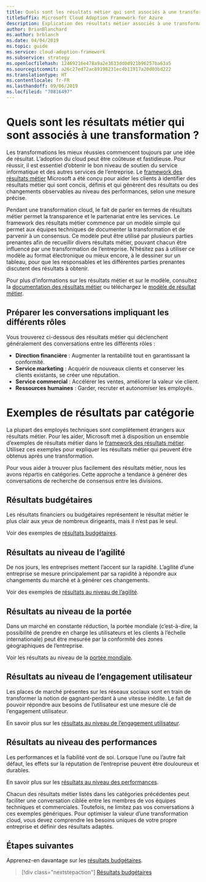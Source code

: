 ```yaml
---
title: Quels sont les résultats métier qui sont associés à une transformation ?
titleSuffix: Microsoft Cloud Adoption Framework for Azure
description: Explication des résultats métier associés à une transformation cloud.
author: BrianBlanchard
ms.author: brblanch
ms.date: 04/04/2019
ms.topic: guide
ms.service: cloud-adoption-framework
ms.subservice: strategy
ms.openlocfilehash: 12469216e478a9a2e3633dd0d921b96257ba63a5
ms.sourcegitcommit: a26c27ed72ac89198231ec4b11917a20d03bd222
ms.translationtype: HT
ms.contentlocale: fr-FR
ms.lasthandoff: 09/06/2019
ms.locfileid: "70816497"
---
```

<!-- markdownlint-disable -->

# <a name="what-business-outcomes-are-associated-with-transformation-journeys"></a>Quels sont les résultats métier qui sont associés à une transformation ?

Les transformations les mieux réussies commencent toujours par une idée de résultat. L’adoption du cloud peut être coûteuse et fastidieuse. Pour réussir, il est essentiel d’obtenir le bon niveau de soutien du service informatique et des autres services de l’entreprise. Le [framework des résultats métier](../index.md) Microsoft a été conçu pour aider les clients à identifier des résultats métier qui sont concis, définis et qui génèrent des résultats ou des changements observables au niveau des performances, selon une mesure précise.

Pendant une transformation cloud, le fait de parler en termes de résultats métier permet la transparence et le partenariat entre les services. Le framework des résultats métier commence par un modèle simple qui permet aux équipes techniques de documenter la transformation et de parvenir à un consensus. Ce modèle peut être utilisé par plusieurs parties prenantes afin de recueillir divers résultats métier, pouvant chacun être influencé par une transformation de l’entreprise. N’hésitez pas à utiliser ce modèle au format électronique ou mieux encore, à le dessiner sur un tableau, pour que les responsables et les différentes parties prenantes discutent des résultats à obtenir.

Pour plus d’informations sur les résultats métier et sur le modèle, consultez la [documentation des résultats métier](how-to-use-the-business-outcome-template.md) ou téléchargez le [modèle de résultat métier](https://archcenter.blob.core.windows.net/cdn/business-outcome-template.xlsx).

## <a name="prepare-for-conversations-with-different-personas"></a>Préparer les conversations impliquant les différents rôles

Vous trouverez ci-dessous des résultats métier qui déclenchent généralement des conversations entre les différents rôles :

- **Direction financière** : Augmenter la rentabilité tout en garantissant la conformité.
- **Service marketing** : Acquérir de nouveaux clients et conserver les clients existants, se créer une réputation.
- **Service commercial** : Accélérer les ventes, améliorer la valeur vie client.
- **Ressources humaines** : Garder, recruter et autonomiser les employés.

# <a name="sample-outcomes-by-category"></a>Exemples de résultats par catégorie

La plupart des employés techniques sont complètement étrangers aux résultats métier. Pour les aider, Microsoft met à disposition un ensemble d’exemples de résultats métier dans le [framework des résultats métier](../index.md). Utilisez ces exemples pour expliquer les résultats métier qui peuvent être obtenus après une transformation.

Pour vous aider à trouver plus facilement des résultats métier, nous les avons répartis en catégories. Cette approche a tendance à générer des conversations de recherche de consensus entre les divisions.

## <a name="fiscal-outcomes"></a>Résultats budgétaires

Les résultats financiers ou budgétaires représentent le résultat métier le plus clair aux yeux de nombreux dirigeants, mais il n’est pas le seul.

Voir des exemples de [résultats budgétaires](fiscal-outcomes.md).

## <a name="agility-outcomes"></a>Résultats au niveau de l’agilité

De nos jours, les entreprises mettent l’accent sur la rapidité. L’agilité d’une entreprise se mesure principalement par sa rapidité à répondre aux changements du marché et à générer ces changements.

Voir des exemples de [résultats au niveau de l’agilité](agility-outcomes.md).

## <a name="reach-outcomes"></a>Résultats au niveau de la portée

Dans un marché en constante réduction, la portée mondiale (c’est-à-dire, la possibilité de prendre en charge les utilisateurs et les clients à l’échelle internationale) peut être mesurée par la conformité des zones géographiques de l’entreprise.

Voir les résultats au niveau de la [portée mondiale](reach-outcomes.md).

## <a name="customer-engagement-outcomes"></a>Résultats au niveau de l’engagement utilisateur

Les places de marché présentes sur les réseaux sociaux sont en train de transformer la notion de gagnant-perdant à une vitesse inédite. Le fait de pouvoir répondre aux besoins de l’utilisateur est une mesure clé de l’engagement utilisateur.

En savoir plus sur les [résultats au niveau de l’engagement utilisateur](engagement-outcomes.md).

## <a name="performance-outcomes"></a>Résultats au niveau des performances

Les performances et la fiabilité vont de soi. Lorsque l’une ou l’autre fait défaut, les effets sur la réputation de l’entreprise peuvent être douloureux et durables.

En savoir plus sur les [résultats au niveau des performances](performance-outcomes.md).

Chacun des résultats métier listés dans les catégories précédentes peut faciliter une conversation ciblée entre les membres de vos équipes techniques et commerciales. Toutefois, ne limitez pas vos conversations à ces exemples génériques. Pour optimiser la valeur d’une transformation cloud, vous devez comprendre les besoins uniques de votre propre entreprise et définir des résultats adaptés.

## <a name="next-steps"></a>Étapes suivantes

Apprenez-en davantage sur les [résultats budgétaires](./fiscal-outcomes.md).

> [!div class="nextstepaction"]
> [Résultats budgétaires](./fiscal-outcomes.md)
